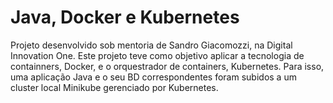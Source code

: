 # Java, Docker e Kubernetes

Projeto desenvolvido sob mentoria de Sandro Giacomozzi, na Digital Innovation One.
Este projeto teve como objetivo aplicar a tecnologia de containners, Docker, e o orquestrador de containers, Kubernetes.
Para isso, uma aplicação Java e o seu BD correspondentes foram subidos a um cluster local Minikube gerenciado por Kubernetes.
